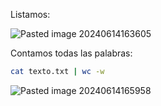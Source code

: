 Listamos:

![Pasted image 20240614163605](https://github.com/user-attachments/assets/c9550f8c-aa92-4de4-8c2a-c40bfeec3133)

Contamos todas las palabras:

```Bash
cat texto.txt | wc -w
```

![Pasted image 20240614165958](https://github.com/user-attachments/assets/ee154cdd-d3e5-4eda-9996-8a8bb4c5ea96)
